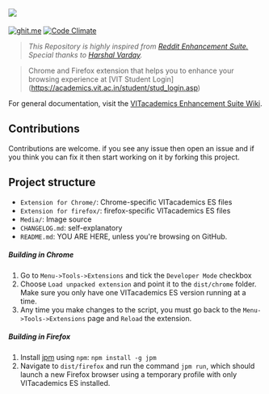 # <img src="https://raw.githubusercontent.com/rahulkapoor90/VITacademics-Enhancement-Suite/master/Media/logo.gif">

[![ghit.me](https://ghit.me/badge.svg?repo=rahulkapoor90/VITacademics-Enhancement-Suite)](https://ghit.me/repo/rahulkapoor90/VITacademics-Enhancement-Suite)
[![Code Climate](https://codeclimate.com/github/rahulkapoor90/VITacademics-Enhancement-Suite/badges/gpa.svg)](https://codeclimate.com/github/rahulkapoor90/VITacademics-Enhancement-Suite)

> *This Repository is highly inspired from [Reddit Enhancement Suite.](https://github.com/honestbleeps/Reddit-Enhancement-Suite "RES")*
> *Special thanks to [Harshal Varday](https://github.com/hvarday).*

> Chrome and Firefox extension that helps you to enhance your browsing experience at [VIT Student Login] (https://academics.vit.ac.in/student/stud_login.asp)

For general documentation, visit the [VITacademics Enhancement Suite Wiki](https://github.com/rahulkapoor90/VITacademics-Enhancement-Suite/wiki).

## Contributions

Contributions are welcome. if you see any issue then open an issue and if you think you can fix it then start working on it by forking this project.

## Project structure

  - `Extension for Chrome/`: Chrome-specific VITacademics ES files
  - `Extension for firefox/`: firefox-specific VITacademics ES files
  - `Media/`: Image source
  - `CHANGELOG.md`: self-explanatory 
  - `README.md`: YOU ARE HERE, unless you're browsing on GitHub.

##### Building in Chrome

  1. Go to `Menu->Tools->Extensions` and tick the `Developer Mode` checkbox
  2. Choose `Load unpacked extension` and point it to the `dist/chrome` folder. Make sure you only have one VITacademics ES version running at a time.
  3. Any time you make changes to the script, you must go back to the `Menu->Tools->Extensions` page and `Reload` the extension.

##### Building in Firefox

  1. Install [jpm](https://developer.mozilla.org/en-US/Add-ons/SDK/Tools/jpm) using `npm`: `npm install -g jpm`
  2. Navigate to `dist/firefox` and run the command `jpm run`, which should launch a new Firefox browser using a temporary profile with only VITacademics ES installed.
